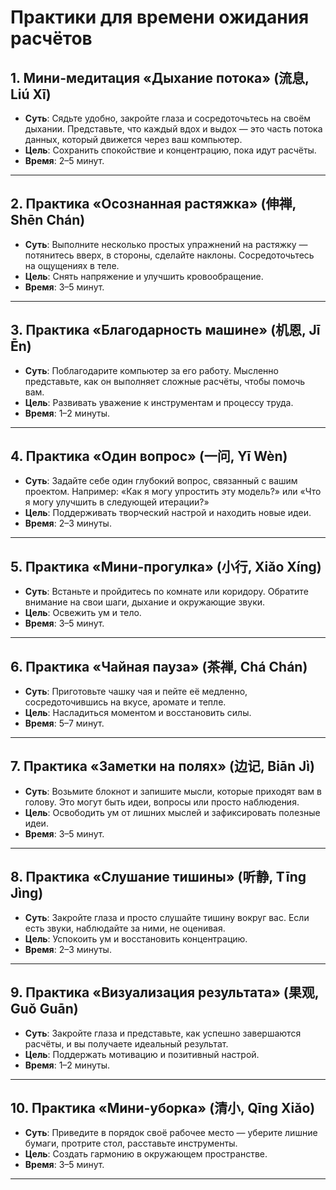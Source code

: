 # **Практики для времени ожидания расчётов**  

## **1. Мини-медитация «Дыхание потока» (流息, Liú Xī)**  

- **Суть**: Сядьте удобно, закройте глаза и сосредоточьтесь на своём дыхании. Представьте, что каждый вдох и выдох — это часть потока данных, который движется через ваш компьютер.  
- **Цель**: Сохранить спокойствие и концентрацию, пока идут расчёты.  
- **Время**: 2–5 минут.  

---

## **2. Практика «Осознанная растяжка» (伸禅, Shēn Chán)**  

- **Суть**: Выполните несколько простых упражнений на растяжку — потянитесь вверх, в стороны, сделайте наклоны. Сосредоточьтесь на ощущениях в теле.  
- **Цель**: Снять напряжение и улучшить кровообращение.  
- **Время**: 3–5 минут.  

---

## **3. Практика «Благодарность машине» (机恩, Jī Ēn)**  

- **Суть**: Поблагодарите компьютер за его работу. Мысленно представьте, как он выполняет сложные расчёты, чтобы помочь вам.  
- **Цель**: Развивать уважение к инструментам и процессу труда.  
- **Время**: 1–2 минуты.  

---

## **4. Практика «Один вопрос» (一问, Yī Wèn)**  

- **Суть**: Задайте себе один глубокий вопрос, связанный с вашим проектом. Например: «Как я могу упростить эту модель?» или «Что я могу улучшить в следующей итерации?»  
- **Цель**: Поддерживать творческий настрой и находить новые идеи.  
- **Время**: 2–3 минуты.  

---

## **5. Практика «Мини-прогулка» (小行, Xiǎo Xíng)**  

- **Суть**: Встаньте и пройдитесь по комнате или коридору. Обратите внимание на свои шаги, дыхание и окружающие звуки.  
- **Цель**: Освежить ум и тело.  
- **Время**: 3–5 минут.  

---

## **6. Практика «Чайная пауза» (茶禅, Chá Chán)**  

- **Суть**: Приготовьте чашку чая и пейте её медленно, сосредоточившись на вкусе, аромате и тепле.  
- **Цель**: Насладиться моментом и восстановить силы.  
- **Время**: 5–7 минут.  

---

## **7. Практика «Заметки на полях» (边记, Biān Jì)**  

- **Суть**: Возьмите блокнот и запишите мысли, которые приходят вам в голову. Это могут быть идеи, вопросы или просто наблюдения.  
- **Цель**: Освободить ум от лишних мыслей и зафиксировать полезные идеи.  
- **Время**: 3–5 минут.  

---

## **8. Практика «Слушание тишины» (听静, Tīng Jìng)**  

- **Суть**: Закройте глаза и просто слушайте тишину вокруг вас. Если есть звуки, наблюдайте за ними, не оценивая.  
- **Цель**: Успокоить ум и восстановить концентрацию.  
- **Время**: 2–3 минуты.  

---

## **9. Практика «Визуализация результата» (果观, Guǒ Guān)**  

- **Суть**: Закройте глаза и представьте, как успешно завершаются расчёты, и вы получаете идеальный результат.  
- **Цель**: Поддержать мотивацию и позитивный настрой.  
- **Время**: 1–2 минуты.  

---

## **10. Практика «Мини-уборка» (清小, Qīng Xiǎo)**  

- **Суть**: Приведите в порядок своё рабочее место — уберите лишние бумаги, протрите стол, расставьте инструменты.  
- **Цель**: Создать гармонию в окружающем пространстве.  
- **Время**: 3–5 минут.  

---
